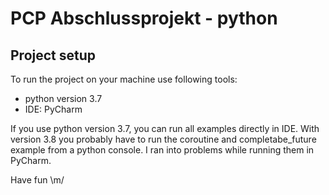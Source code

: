 # PCP Abschlussprojekt - python

## Project setup
To run the project on your machine use following tools:
* python version 3.7
* IDE: PyCharm

If you use python version 3.7, you can run all examples directly in IDE. With version 3.8 you probably have to run the coroutine and completabe_future example from a python console. I ran into problems while running them in PyCharm.

Have fun \m/